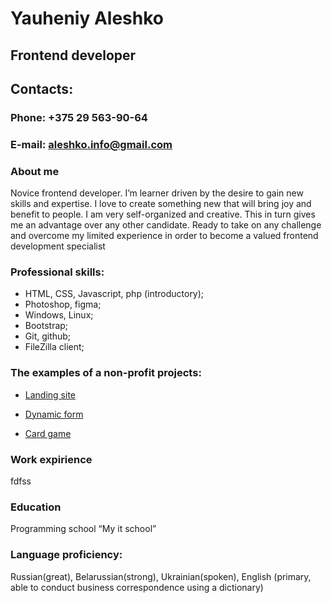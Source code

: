 # **Yauheniy Aleshko** 
## Frontend developer 
## Contacts: 

### Phone:  +375 29 563-90-64
### E-mail:  aleshko.info@gmail.com

### About me  
Novice frontend developer.
I’m learner driven by the desire to gain new skills and expertise. I love to create 
something new that will bring joy and benefit to people. 
I am very self-organized and creative. This in turn gives me an advantage over any 
other candidate. Ready to take on any challenge and overcome my limited experience 
in order to become a valued frontend development specialist 

### Professional skills: 
- HTML, CSS, Javascript, php (introductory); 
- Photoshop, figma; 
- Windows, Linux; 
- Bootstrap;
- Git, github;
- FileZilla client;

### The examples of a non-profit projects: 

- [Landing site](https://yauheniyaleshko.github.io/Kamchatka-project/)

- [Dynamic form](https://yauheniyaleshko.github.io/Form-project/)

- [Сard game](https://yauheniyaleshko.github.io/Site-game/)

### Work expirience  
fdfss

### Education  
Programming school “My it school” 

### Language proficiency:
Russian(great), Belarussian(strong), Ukrainian(spoken), 
English (primary, able to conduct business correspondence using a dictionary)